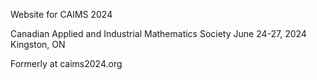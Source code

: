Website for CAIMS 2024

Canadian Applied and Industrial Mathematics Society
June 24-27, 2024
Kingston, ON

Formerly at caims2024.org
